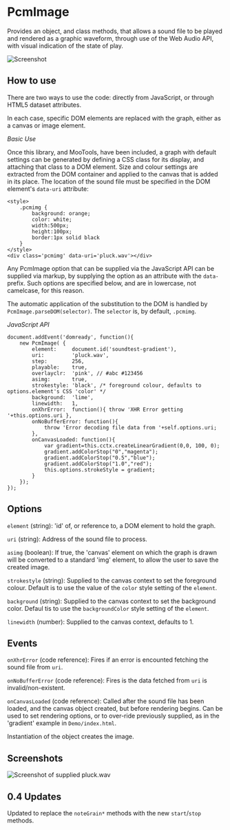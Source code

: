 PcmImage
========

Provides an object, and class methods, that allows a sound file to be played and rendered as a graphic waveform, through use of the Web Audio API, with visual indication of the state of play.

![Screenshot](https://raw.github.com/leegee/MooTools-PcmImage/master/Demo/pluck_600x200_steelblue_white.png)

How to use
----------

There are two ways to use the code: directly from JavaScript, or through HTML5 dataset attributes.

In each case, specific DOM elements are replaced with the graph, either as a canvas or image element.

*Basic Use*

Once this library, and MooTools, have been included, a graph with default settings can be generated by defining a CSS class for its display, and attaching that class to a DOM element. Size and colour settings are extracted from the DOM container and applied to the canvas that is added in its place. The location of the sound file must be specified in the DOM element's `data-uri` attribute:

	<style>
		.pcmimg {
			background: orange;
			color: white;
			width:500px;
			height:100px; 
			border:1px solid black
		}
	</style>
	<div class='pcmimg' data-uri='pluck.wav'></div>

Any PcmImage option that can be supplied via the JavaScript API can be supplied via markup, by supplying the option as an attribute with the `data-` prefix. Such options are specified below, and are in lowercase, not camelcase, for this reason.

The automatic application of the substitution to the DOM is handled by `PcmImage.parseDOM(selector)`. The `selector` is, by default, `.pcmimg`.

*JavaScript API*

	document.addEvent('domready', function(){
		new PcmImage( {
			element:     document.id('soundtest-gradient'),
			uri:         'pluck.wav',
			step:        256,
			playable:	 true,
			overlayclr:	 'pink', // #abc #123456
			asimg:       true,
			strokestyle: 'black', /* foreground colour, defaults to options.element's CSS 'color' */
			background:  'lime',
			linewidth:   1,
			onXhrError:  function(){ throw 'XHR Error getting '+this.options.uri },
			onNoBufferError: function(){
				throw 'Error decoding file data from '+self.options.uri;
			},
			onCanvasLoaded: function(){ 
				var gradient=this.cctx.createLinearGradient(0,0, 100, 0);
				gradient.addColorStop("0","magenta");
				gradient.addColorStop("0.5","blue");
				gradient.addColorStop("1.0","red");
				this.options.strokeStyle = gradient;
			}
		});
	});

Options
-------

`element` (string): 'id' of, or reference to, a DOM element to hold the graph.

`uri` (string): Address of the sound file to process.

`asimg` (boolean): If true, the 'canvas' element on which the graph is drawn will be converted to a standard 'img' element, to allow the user to save the created image.

`strokestyle` (string): Supplied to the canvas context to set the foreground colour. Default is to use the value of the `color` style setting  of the `element`.

`background` (string): Supplied to the canvas context to set the background color. Defaul tis to use the `backgroundColor` style setting of the `element`.

`linewidth` (number): Supplied to the canvas context, defaults to 1.

Events
------

`onXhrError` (code reference): Fires if an error is encounted fetching the sound file from `uri`. 

`onNoBufferError` (code reference): Fires is the data fetched from `uri` is invalid/non-existent.

`onCanvasLoaded` (code reference): Called after the sound file has been loaded, and the canvas object created, but before rendering begins. Can be used to set rendering options, or to over-ride previously supplied, as in the 'gradient' example in `Demo/index.html`.

Instantiation of the object creates the image.


Screenshots
-----------

![Screenshot of supplied pluck.wav](https://raw.github.com/leegee/MooTools-PcmImage/master/Demo/pluck_600x200_steelblue_white.png)

0.4 Updates
-----------
Updated to replace the `noteGrain*` methods with the new `start`/`stop` methods.

